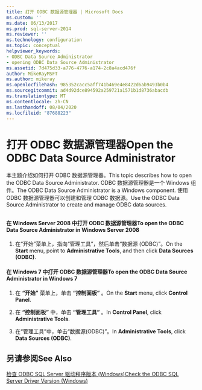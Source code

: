 ```yaml
---
title: 打开 ODBC 数据源管理器 | Microsoft Docs
ms.custom: ''
ms.date: 06/13/2017
ms.prod: sql-server-2014
ms.reviewer: ''
ms.technology: configuration
ms.topic: conceptual
helpviewer_keywords:
- ODBC Data Source Administrator
- opening ODBC Data Source Administrator
ms.assetid: 7d475d33-a776-4776-a174-2c8a4acd476f
author: MikeRayMSFT
ms.author: mikeray
ms.openlocfilehash: 985352cacc5aff741b469e4e8422d6ab9493b0b4
ms.sourcegitcommit: ad4d92dce894592a259721a1571b1d8736abacdb
ms.translationtype: MT
ms.contentlocale: zh-CN
ms.lasthandoff: 08/04/2020
ms.locfileid: "87688223"
---
```

# <a name="open-the-odbc-data-source-administrator"></a><span data-ttu-id="027fa-102">打开 ODBC 数据源管理器</span><span class="sxs-lookup"><span data-stu-id="027fa-102">Open the ODBC Data Source Administrator</span></span>
  <span data-ttu-id="027fa-103">本主题介绍如何打开 ODBC 数据源管理器。</span><span class="sxs-lookup"><span data-stu-id="027fa-103">This topic describes how to open the ODBC Data Source Administrator.</span></span> <span data-ttu-id="027fa-104">ODBC 数据源管理器是一个 Windows 组件。</span><span class="sxs-lookup"><span data-stu-id="027fa-104">The ODBC Data Source Administrator is a Windows component.</span></span> <span data-ttu-id="027fa-105">使用 ODBC 数据源管理器可以创建和管理 ODBC 数据源。</span><span class="sxs-lookup"><span data-stu-id="027fa-105">Use the ODBC Data Source Administrator to create and manage ODBC data sources.</span></span>  
  
##  <a name="SSMSProcedure"></a>  
  
#### <a name="to-open-the-odbc-data-source-administrator-in-windows-server-2008"></a><span data-ttu-id="027fa-106">在 Windows Server 2008 中打开 ODBC 数据源管理器</span><span class="sxs-lookup"><span data-stu-id="027fa-106">To open the ODBC Data Source Administrator in Windows Server 2008</span></span>  
  
1.  <span data-ttu-id="027fa-107">在“开始”菜单上，指向“管理工具”，然后单击“数据源 (ODBC)”。</span><span class="sxs-lookup"><span data-stu-id="027fa-107">On the **Start** menu, point to **Administrative Tools**, and then click **Data Sources (ODBC)**.</span></span>  
  
#### <a name="to-open-the-odbc-data-source-administrator-in-windows-7"></a><span data-ttu-id="027fa-108">在 Windows 7 中打开 ODBC 数据源管理器</span><span class="sxs-lookup"><span data-stu-id="027fa-108">To open the ODBC Data Source Administrator in Windows 7</span></span>  
  
1.  <span data-ttu-id="027fa-109">在 **“开始”** 菜单上，单击 **“控制面板”** 。</span><span class="sxs-lookup"><span data-stu-id="027fa-109">On the **Start** menu, click **Control Panel**.</span></span>  
  
2.  <span data-ttu-id="027fa-110">在 **“控制面板”** 中，单击 **“管理工具”** 。</span><span class="sxs-lookup"><span data-stu-id="027fa-110">In **Control Panel**, click **Administrative Tools**.</span></span>  
  
3.  <span data-ttu-id="027fa-111">在“管理工具”中，单击“数据源(ODBC)”。</span><span class="sxs-lookup"><span data-stu-id="027fa-111">In **Administrative Tools**, click **Data Sources (ODBC)**.</span></span>  
  
## <a name="see-also"></a><span data-ttu-id="027fa-112">另请参阅</span><span class="sxs-lookup"><span data-stu-id="027fa-112">See Also</span></span>  
 [<span data-ttu-id="027fa-113">检查 ODBC SQL Server 驱动程序版本 (Windows)</span><span class="sxs-lookup"><span data-stu-id="027fa-113">Check the ODBC SQL Server Driver Version &#40;Windows&#41;</span></span>](check-the-odbc-sql-server-driver-version-windows.md)  
  
  
